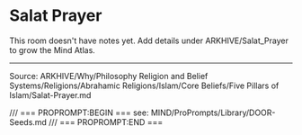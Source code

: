 # Salat Prayer

This room doesn't have notes yet. Add details under ARKHIVE/Salat_Prayer to grow the Mind Atlas.

---
Source: ARKHIVE/Why/Philosophy Religion and Belief Systems/Religions/Abrahamic Religions/Islam/Core Beliefs/Five Pillars of Islam/Salat-Prayer.md

/// === PROPROMPT:BEGIN ===
see: MIND/ProPrompts/Library/DOOR-Seeds.md
/// === PROPROMPT:END ===
